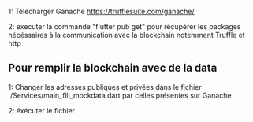 1: Télécharger Ganache https://trufflesuite.com/ganache/

2: executer la commande "flutter pub get" pour récupérer les packages nécéssaires à la communication avec
la blockchain notemment Truffle et http

## Pour remplir la blockchain avec de la data
1: Changer les adresses publiques et privées dans le fichier ./Services/main_fill_mockdata.dart 
par celles présentes sur Ganache

2: éxécuter le fichier